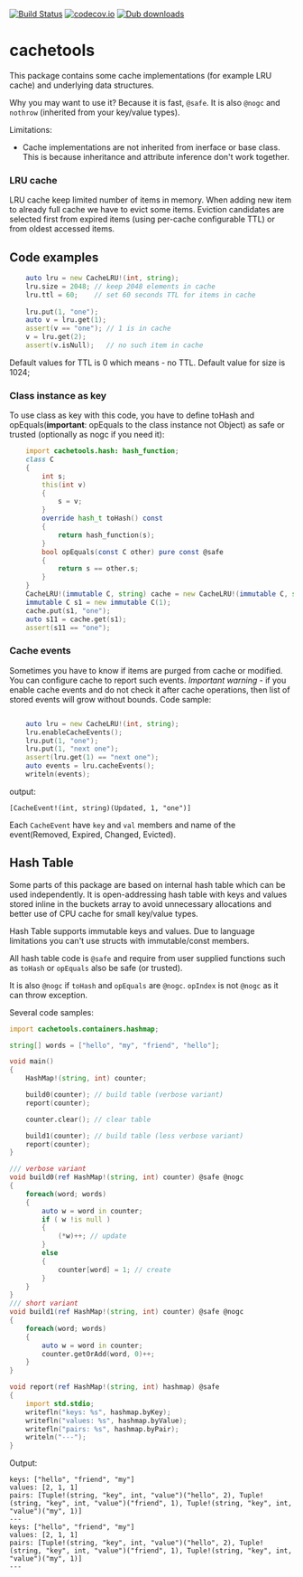 [![Build Status](https://travis-ci.org/ikod/cachetools.svg?branch=master)](https://travis-ci.org/ikod/cachetools)
[![codecov.io](https://codecov.io/github/ikod/cachetools/coverage.svg?branch=master)](https://codecov.io/github/ikod/cachetools?branch=master)
[![Dub downloads](https://img.shields.io/dub/dt/cachetools.svg)](http://code.dlang.org/packages/cachetools)
# cachetools #

This package contains some cache implementations (for example LRU cache) and underlying data structures.

Why you may want to use it? Because it is fast, `@safe`. It is also `@nogc` and `nothrow` (inherited from your key/value types).

Limitations:
* Cache implementations are not inherited from inerface or base class.
This is because inheritance and attribute inference don't work together.

### LRU cache ###

LRU cache keep limited number of items in memory. When adding new item to already full cache we have to evict some items.
Eviction candidates are selected first from expired items (using per-cache configurable TTL) or from oldest accessed items.

## Code examples ##

```d
    auto lru = new CacheLRU!(int, string);
    lru.size = 2048; // keep 2048 elements in cache
    lru.ttl = 60;    // set 60 seconds TTL for items in cache
    
    lru.put(1, "one");
    auto v = lru.get(1);
    assert(v == "one"); // 1 is in cache
    v = lru.get(2);
    assert(v.isNull);   // no such item in cache

```

Default values for TTL is 0 which means - no TTL. Default value for size is 1024;

### Class instance as key ###

To use class as key with this code, you have to define toHash and opEquals(**important**: opEquals to the class instance not Object) as safe or trusted (optionally as nogc if
you need it):

```d
    import cachetools.hash: hash_function;
    class C
    {
        int s;
        this(int v)
        {
            s = v;
        }
        override hash_t toHash() const
        {
            return hash_function(s);
        }
        bool opEquals(const C other) pure const @safe
        {
            return s == other.s;
        }
    }
    CacheLRU!(immutable C, string) cache = new CacheLRU!(immutable C, string);
    immutable C s1 = new immutable C(1);
    cache.put(s1, "one");
    auto s11 = cache.get(s1);
    assert(s11 == "one");

```

### Cache events ###

Sometimes you have to know if items are purged from cache or modified. You can configure cache to report such events.
*Important warning* - if you enable cache events and do not check it after cache operations, then list of stored events will
grow without bounds. Code sample:
```d

    auto lru = new CacheLRU!(int, string);
    lru.enableCacheEvents();
    lru.put(1, "one");
    lru.put(1, "next one");
    assert(lru.get(1) == "next one");
    auto events = lru.cacheEvents();
    writeln(events);

```
output:
```
[CacheEvent!(int, string)(Updated, 1, "one")]
```
Each `CacheEvent` have `key` and `val` members and name of the event(Removed, Expired, Changed, Evicted).

## Hash Table ##

Some parts of this package are based on internal hash table which can be used independently. It is open-addressing
hash table with keys and values stored inline in the buckets array to avoid unnecessary allocations and better use 
of CPU cache for small key/value types.

Hash Table supports immutable keys and values. Due to language limitations you can't use structs with immutable/const
members.

All hash table code is `@safe` and require from user supplied functions such as `toHash` or `opEquals` also be safe (or trusted).

It is also `@nogc` if `toHash` and `opEquals` are `@nogc`. `opIndex` is not `@nogc` as it can throw exception.

Several code samples:

```d
import cachetools.containers.hashmap;

string[] words = ["hello", "my", "friend", "hello"];

void main()
{
    HashMap!(string, int) counter;

    build0(counter); // build table (verbose variant)
    report(counter);

    counter.clear(); // clear table

    build1(counter); // build table (less verbose variant)
    report(counter);
}

/// verbose variant
void build0(ref HashMap!(string, int) counter) @safe @nogc
{
    foreach(word; words)
    {
        auto w = word in counter;
        if ( w !is null )
        {
            (*w)++; // update
        }
        else
        {
            counter[word] = 1; // create
        }
    }
}
/// short variant
void build1(ref HashMap!(string, int) counter) @safe @nogc
{
    foreach(word; words)
    {
        auto w = word in counter;
        counter.getOrAdd(word, 0)++;
    }
}

void report(ref HashMap!(string, int) hashmap) @safe
{
    import std.stdio;
    writefln("keys: %s", hashmap.byKey);
    writefln("values: %s", hashmap.byValue);
    writefln("pairs: %s", hashmap.byPair);
    writeln("---");
}
```
Output:
```
keys: ["hello", "friend", "my"]
values: [2, 1, 1]
pairs: [Tuple!(string, "key", int, "value")("hello", 2), Tuple!(string, "key", int, "value")("friend", 1), Tuple!(string, "key", int, "value")("my", 1)]
---
keys: ["hello", "friend", "my"]
values: [2, 1, 1]
pairs: [Tuple!(string, "key", int, "value")("hello", 2), Tuple!(string, "key", int, "value")("friend", 1), Tuple!(string, "key", int, "value")("my", 1)]
---
```